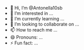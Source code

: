 - 👋 Hi, I’m @Antonella10sb
- 👀 I’m interested in ...
- 🌱 I’m currently learning ...
- 💞️ I’m looking to collaborate on ...
- 📫 How to reach me ...
- 😄 Pronouns: ...
- ⚡ Fun fact: ...

<!---
Antonella10sb/Antonella10sb is a ✨ special ✨ repository because its `README.md` (this file) appears on your GitHub profile.
You can click the Preview link to take a look at your changes.
--->
